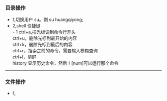 ### 目录操作
- 1,切换用户  su。例 su huangqiyong;  
- 2,shell 快捷键  
                - 1 ctrl+a,把光标调到命令行开头  
                ctrl+u，删除光标到最开始的内容  
                 ctrl+k，删除光标到最后的内容  
                ctrl+r，搜索之前的命令，需要输入模糊查询  
                ctrl+l，清屏  
                history 显示历史命令，然后！[num]可以运行那个命令  
* * *
### 文件操作
- 1,
